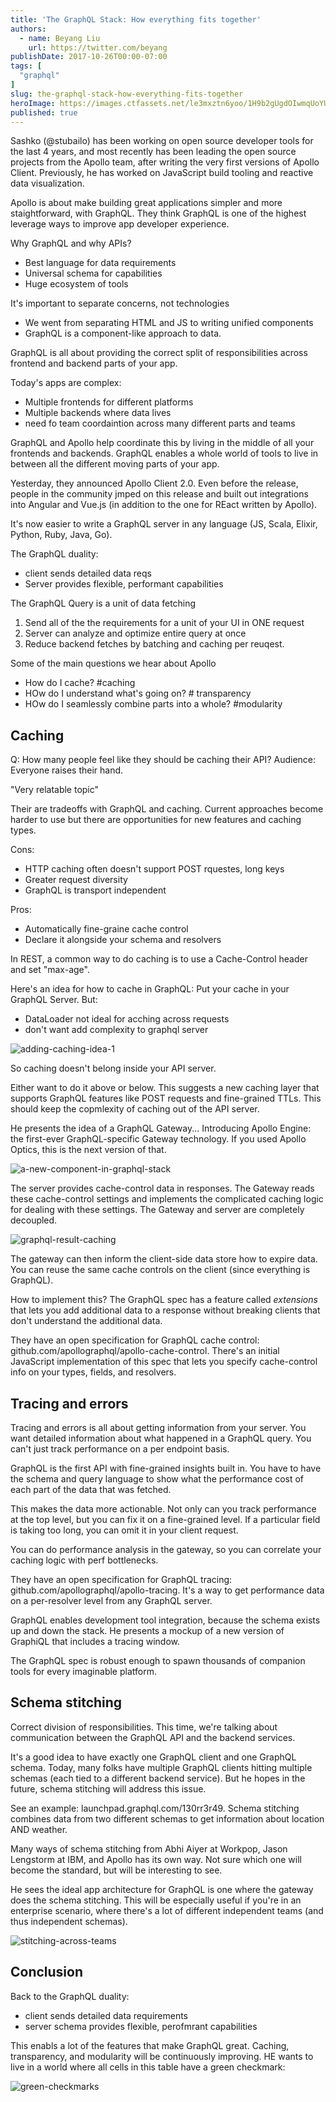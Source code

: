 ```yaml
---
title: 'The GraphQL Stack: How everything fits together'
authors:
  - name: Beyang Liu
    url: https://twitter.com/beyang
publishDate: 2017-10-26T00:00-07:00
tags: [
  "graphql"
]
slug: the-graphql-stack-how-everything-fits-together
heroImage: https://images.ctfassets.net/le3mxztn6yoo/1H9b2gUgdOIwmqUoYUskum/889f8713e476e6ded08560df6126d316/stubailo.jpg
published: true
---
```



Sashko (@stubailo) has been working on open source developer tools for the last 4 years, and most recently has been leading the open source projects from the Apollo team, after writing the very first versions of Apollo Client. Previously, he has worked on JavaScript build tooling and reactive data visualization.

Apollo is about make building great applications simpler and more staightforward, with GraphQL. They think GraphQL is one of the highest leverage ways to improve app developer experience.

Why GraphQL and why APIs?
- Best language for data requirements
- Universal schema for capabilities
- Huge ecosystem of tools


It's important to separate concerns, not technologies
* We went from separating HTML and JS to writing unified components
* GraphQL is a component-like approach to data.


GraphQL is all about providing the correct split of responsibilities across frontend and backend parts of your app.

Today's apps are complex:
* Multiple frontends for different platforms
* Multiple backends where data lives
* need fo team coordaintion across many different parts and teams

GraphQL and Apollo help coordinate this by living in the middle of all your frontends and backends. GraphQL enables a whole world of tools to live in between all the different moving parts of your app.

Yesterday, they announced Apollo Client 2.0. Even before the release, people in the community jmped on this release and built out integrations into Angular and Vue.js (in addition to the one for REact written by Apollo).

It's now easier to write a GraphQL server in any language (JS, Scala, Elixir, Python, Ruby, Java, Go).

The GraphQL duality:
* client sends detailed data reqs
* Server provides flexible, performant capabilities

The GraphQL Query is a unit of data fetching
1. Send all of the the requirements for a unit of your UI in ONE request
1. Server can analyze and optimize entire query at once
1. Reduce backend fetches by batching and caching per reuqest.

Some of the main questions we hear about Apollo
* How do I cache? #caching
* HOw do I understand what's going on? # transparency
* HOw do I seamlessly combine parts into a whole? #modularity

## Caching

Q: How many people feel like they should be caching their API?
Audience: Everyone raises their hand.

"Very relatable topic"

Their are tradeoffs with GraphQL and caching. Current approaches become harder to use but there are opportunities for new features and caching types.

Cons:
* HTTP caching often doesn't support POST rquestes, long keys
* Greater request diversity
* GraphQL is transport independent

Pros:
* Automatically fine-graine cache control
* Declare it alongside your schema and resolvers


In REST, a common way to do caching is to use a Cache-Control header and set "max-age".

Here's an idea for how to cache in GraphQL: Put your cache in your GraphQL Server. But:
* DataLoader not ideal for acching across requests
* don't want add complexity to graphql server

![adding-caching-idea-1](//images.contentful.com/le3mxztn6yoo/4lEtEh01Mc0wSYcssKOWgi/00dee413d5652a2a74404523faabd0e1/adding-caching-idea-1.JPG)


So caching doesn't belong inside your API server.

Either want to do it above or below. This suggests a new caching layer that supports GraphQL features like POST requests and fine-grained TTLs. This should keep the copmlexity of caching out of the API server.

He presents the idea of a GraphQL Gateway... Introducing Apollo Engine: the first-ever GraphQL-specific Gateway technology. If you used Apollo Optics, this is the next version of that.


![a-new-component-in-graphql-stack](//images.contentful.com/le3mxztn6yoo/4DqVxG9lHOmUYeSUc8KaYy/34ee411cdec61b5c4b57f96b692f5c61/a-new-component-in-graphql-stack.JPG)

The server provides cache-control data in responses. The Gateway reads these cache-control settings and implements the complicated caching logic for dealing with these settings. The Gateway and server are completely decoupled.


![graphql-result-caching](//images.contentful.com/le3mxztn6yoo/5AueU6nHVYU4s2EwYW6Wge/5db2daa549d7745b37e7bb905f038470/graphql-result-caching.JPG)

The gateway can then inform the client-side data store how to expire data. You can reuse the same cache controls on the client (since everything is GraphQL).

How to implement this? The GraphQL spec has a feature called *extensions* that lets you add additional data to a response without breaking clients that don't understand the additional data.

They have an open specification for GraphQL cache control: github.com/apollographql/apollo-cache-control. There's an initial JavaScript implementation of this spec that lets you specify cache-control info on your types, fields, and resolvers.

## Tracing and errors

Tracing and errors is all about getting information from your server. You want detailed information about what happened in a GraphQL query. You can't just track performance on a per endpoint basis.

GraphQL is the first API with fine-grained insights built in. You have to have the schema and query language to show what the performance cost of each part of the data that was fetched.

This makes the data more actionable. Not only can you track performance at the top level, but you can fix it on a fine-grained level. If a particular field is taking too long, you can omit it in your client request.

You can do performance analysis in the gateway, so you can correlate your caching logic with perf bottlenecks.

They have an open specification for GraphQL tracing: github.com/apollographql/apollo-tracing. It's a way to get performance data on a per-resolver level from any GraphQL server.

GraphQL enables development tool integration, because the schema exists up and down the stack. He presents a mockup of a new version of GraphiQL that includes a tracing window.


The GraphQL spec is robust enough to spawn thousands of companion tools for every imaginable platform.


## Schema stitching

Correct division of responsibilities. This time, we're talking about communication between the GraphQL API and the backend services.

It's a good idea to have exactly one GraphQL client and one GraphQL schema. Today, many folks have multiple GraphQL clients hitting multiple schemas (each tied to a different backend service). But he hopes in the future, schema stitching will address this issue.

See an example: launchpad.graphql.com/130rr3r49. Schema stitching combines data from two different schemas to get information about location AND weather.

Many ways of schema stitching from Abhi Aiyer at Workpop, Jason Lengstorm at IBM, and Apollo has its own way. Not sure which one will become the standard, but will be interesting to see.

He sees the ideal app architecture for GraphQL is one where the gateway does the schema stitching. This will be especially useful if you're in an enterprise scenario, where there's a lot of different independent teams (and thus independent schemas).

![stitching-across-teams](//images.contentful.com/le3mxztn6yoo/1K7eTzQVgUq4Au86KIwqGG/dbd8b466b56a764d2eb18fc5e2360479/stitching-across-teams.JPG)



## Conclusion

Back to the GraphQL duality:
* client sends detailed data requirements
* server schema provides flexible, perofmrant capabilities

This enabls a lot of the features that make GraphQL great. Caching, transparency, and modularity will be continuously improving. HE wants to live in a world where all cells in this table have a green checkmark:

![green-checkmarks](//images.contentful.com/le3mxztn6yoo/44ImuJBafSmGcYUs2sQKgI/acdaf3351a304bfc299c51d606f26f87/green-checkmarks.JPG)
